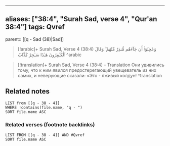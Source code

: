 
---
aliases: ["38:4", "Surah Sad, verse 4", "Qur'an 38:4"]
tags: Qvref
---

parent:: [[q - Sad (38)|Sad]]

> [!arabic]+ Surah Sad, Verse 4 (38:4)
> <span class="quran-arabic">وَعَجِبُوٓا۟ أَن جَآءَهُم مُّنذِرٌ مِّنْهُمْ ۖ وَقَالَ ٱلْكَـٰفِرُونَ هَـٰذَا سَـٰحِرٌ كَذَّابٌ</span>
^arabic

> [!translation]+ Surah Sad, Verse 4 (38:4) - Translation
> Они удивились тому, что к ним явился предостерегающий увещеватель из них самих, и неверующие сказали: «Это - лживый колдун!
^translation



## Related notes
```dataview
LIST from [[q - 38 - 4]]
WHERE !contains(file.name, "q - ")
SORT file.name ASC
```

### Related verses (footnote backlinks)
```dataview
LIST FROM [[q - 38 - 4]] AND #Qvref
SORT file.name ASC
```

